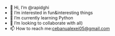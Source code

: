 - 👋 Hi, I’m @rapidghi
- 👀 I’m interested in fun&interesting things
- 🌱 I’m currently learning Python
- 💞️ I’m looking to collaborate with all)
- 📫 How to reach me:cebanualexei05@gmail.com

<!---
rapidghi/rapidghi is a ✨ special ✨ repository because its `README.md` (this file) appears on your GitHub profile.
You can click the Preview link to take a look at your changes.
--->
